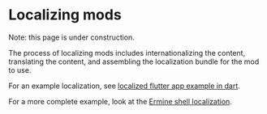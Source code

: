 # Localizing mods

Note: this page is under construction.

The process of localizing mods includes internationalizing the content,
translating the content, and assembling the localization bundle for the mod to
use.

For an example localization, see [localized flutter app example in dart][locapp].

For a more complete example, look at the [Ermine shell localization][ermineloc].

[locapp]: https://fuchsia.googlesource.com/experiences/+/HEAD/examples/localized_flutter
[ermineloc]: https://fuchsia.googlesource.com/experiences/+/HEAD/session_shells/ermine/internationalization
